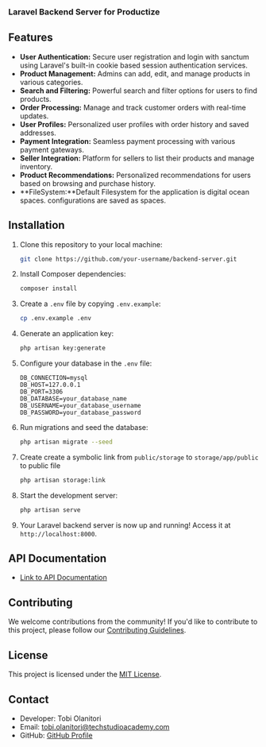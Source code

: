 ### Laravel Backend Server for Productize

## Features

-   **User Authentication:** Secure user registration and login with sanctum using Laravel's built-in cookie based session authentication services.
-   **Product Management:** Admins can add, edit, and manage products in various categories.
-   **Search and Filtering:** Powerful search and filter options for users to find products.
-   **Order Processing:** Manage and track customer orders with real-time updates.
-   **User Profiles:** Personalized user profiles with order history and saved addresses.
-   **Payment Integration:** Seamless payment processing with various payment gateways.
-   **Seller Integration:** Platform for sellers to list their products and manage inventory.
-   **Product Recommendations:** Personalized recommendations for users based on browsing and purchase history.
-   **FileSystem:**Default Filesystem for the application is digital ocean spaces. configurations are saved as spaces.

## Installation

1. Clone this repository to your local machine:

    ```bash
    git clone https://github.com/your-username/backend-server.git
    ```

2. Install Composer dependencies:

    ```bash
    composer install
    ```

3. Create a `.env` file by copying `.env.example`:

    ```bash
    cp .env.example .env
    ```

4. Generate an application key:

    ```bash
    php artisan key:generate
    ```

5. Configure your database in the `.env` file:

    ```dotenv
    DB_CONNECTION=mysql
    DB_HOST=127.0.0.1
    DB_PORT=3306
    DB_DATABASE=your_database_name
    DB_USERNAME=your_database_username
    DB_PASSWORD=your_database_password
    ```

6. Run migrations and seed the database:

    ```bash
    php artisan migrate --seed
    ```

7. Create create a symbolic link from `public/storage` to `storage/app/public` to public file

    ```bash
    php artisan storage:link
    ```

8. Start the development server:

    ```bash
    php artisan serve
    ```

9. Your Laravel backend server is now up and running! Access it at `http://localhost:8000`.

## API Documentation

-   [Link to API Documentation](https://documenter.getpostman.com/view/21281964/2s9YC32Eip) 

## Contributing

We welcome contributions from the community! If you'd like to contribute to this project, please follow our [Contributing Guidelines](CONTRIBUTING.md).

## License

This project is licensed under the [MIT License](LICENSE).

## Contact

-   Developer: Tobi Olanitori
-   Email: tobi.olanitori@techstudioacademy.com
-   GitHub: [GitHub Profile](https://github.com/intuneteq)
